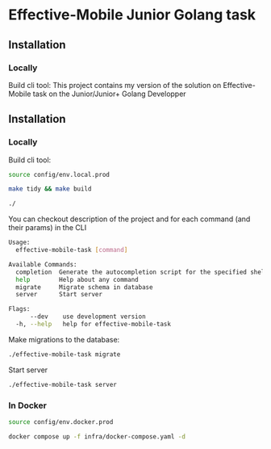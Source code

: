 # Effective-Mobile Junior Golang task


## Installation
### Locally


Build cli tool:
This project contains my version of the solution on Effective-Mobile task on the Junior/Junior+
Golang Developper

## Installation

### Locally

Build cli tool:
```sh
source config/env.local.prod

make tidy && make build

./

```

You can checkout description of the project and for each command (and their params) in the CLI
```sh
Usage:
  effective-mobile-task [command]

Available Commands:
  completion  Generate the autocompletion script for the specified shell
  help        Help about any command
  migrate     Migrate schema in database
  server      Start server

Flags:
      --dev    use development version
  -h, --help   help for effective-mobile-task
```

Make migrations to the database:

```sh
./effective-mobile-task migrate
```

Start server

```sh
./effective-mobile-task server
```

### In Docker

```sh
source config/env.docker.prod

docker compose up -f infra/docker-compose.yaml -d
```
